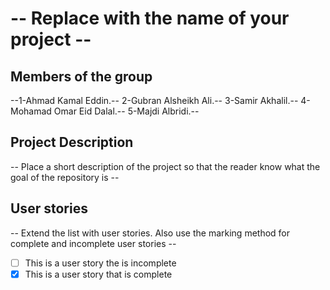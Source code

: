 # -- Replace with the name of your project --

## Members of the group

--1-Ahmad Kamal  Eddin.--
2-Gubran Alsheikh Ali.--
3-Samir Akhalil.--
4-Mohamad Omar Eid Dalal.--
5-Majdi Albridi.--

## Project Description
-- Place a short description of the project so that the reader know what the goal of the repository is --

## User stories
-- Extend the list with user stories. Also use the marking method for complete and incomplete user stories --

- [ ] This is a user story the is incomplete 
- [X] This is a user story that is complete
